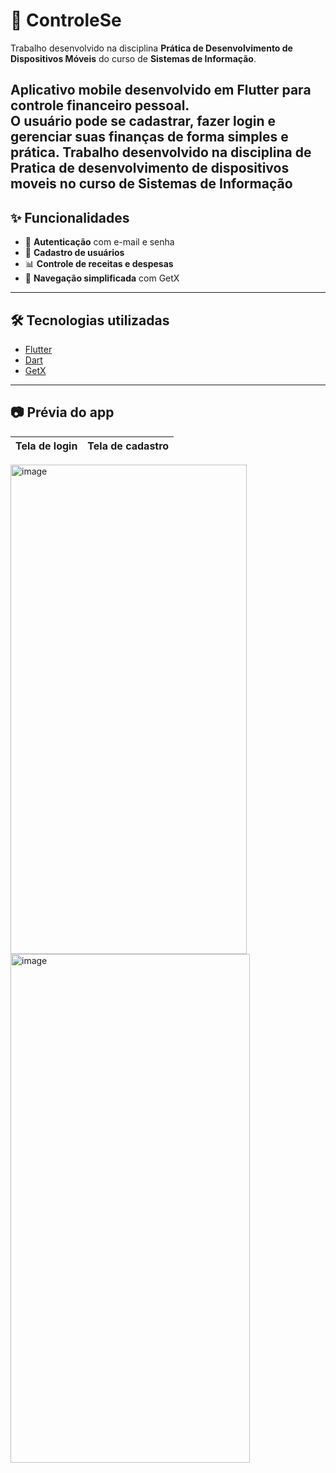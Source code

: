 # 📱 ControleSe
Trabalho desenvolvido na disciplina **Prática de Desenvolvimento de Dispositivos Móveis** do curso de **Sistemas de Informação**.

Aplicativo mobile desenvolvido em **Flutter** para controle financeiro pessoal.  
O usuário pode se cadastrar, fazer login e gerenciar suas finanças de forma simples e prática.
Trabalho desenvolvido na disciplina de Pratica de desenvolvimento de dispositivos moveis no curso de Sistemas de Informação
---

## ✨ Funcionalidades
- 🔐 **Autenticação** com e-mail e senha  
- 📝 **Cadastro de usuários**  
- 📊 **Controle de receitas e despesas**  
- 🚀 **Navegação simplificada** com GetX  

---

## 🛠️ Tecnologias utilizadas
- [Flutter](https://flutter.dev/)  
- [Dart](https://dart.dev/)  
- [GetX](https://pub.dev/packages/get)  

---

## 📷 Prévia do app

Tela de login | Tela de cadastro | 
---|---|
<img width="378" height="783" alt="image" src="https://github.com/user-attachments/assets/6dd24d25-174a-4b7e-9966-a2140861f810" />

<img width="383" height="814" alt="image" src="https://github.com/user-attachments/assets/61082e00-dd19-497d-aacb-89cc6f187541" />


